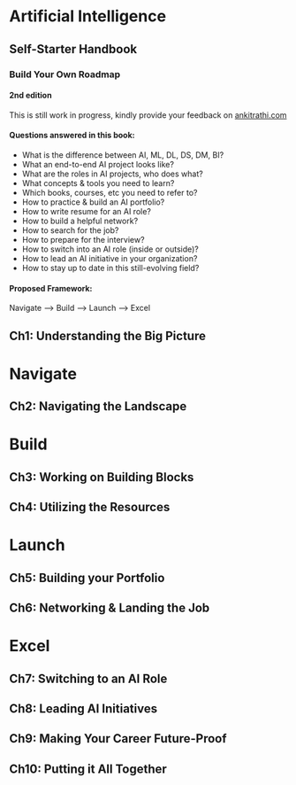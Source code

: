 # Artificial Intelligence
## Self-Starter Handbook
### Build Your Own Roadmap
#### 2nd edition

This is still work in progress, kindly provide your feedback on [ankitrathi.com](http://ankitrathi.com/)

#### Questions answered in this book:

- What is the difference between AI, ML, DL, DS, DM, BI?
- What an end-to-end AI project looks like?
- What are the roles in AI projects, who does what?
- What concepts & tools you need to learn?
- Which books, courses, etc you need to refer to?
- How to practice & build an AI portfolio?
- How to write resume for an AI role?
- How to build a helpful network?
- How to search for the job?
- How to prepare for the interview?
- How to switch into an AI role (inside or outside)?
- How to lead an AI initiative in your organization?
- How to stay up to date in this still-evolving field?

#### Proposed Framework:

Navigate --> Build --> Launch --> Excel

## Ch1: Understanding the Big Picture

# Navigate

## Ch2: Navigating the Landscape

# Build

## Ch3: Working on Building Blocks

## Ch4: Utilizing the Resources

# Launch

## Ch5: Building your Portfolio

## Ch6: Networking & Landing the Job

# Excel

## Ch7: Switching to an AI Role

## Ch8: Leading AI Initiatives

## Ch9: Making Your Career Future-Proof


## Ch10: Putting it All Together
